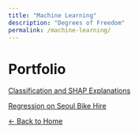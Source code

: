 ```yaml
---
title: "Machine Learning"
description: "Degrees of Freedom"
permalink: /machine-learning/
---
```


# Portfolio

[Classification and SHAP Explanations](/machine-learning/machine-learning-pima-indians/)

[Regression on Seoul Bike Hire](/machine-learning/machine-learning-seoul-bike-hire/)


[← Back to Home](/)